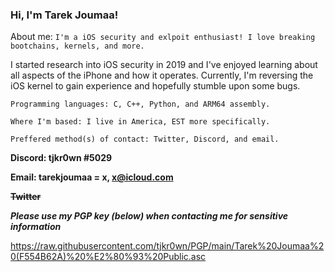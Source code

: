 ### Hi, I'm Tarek Joumaa!

About me: ```I'm a iOS security and exlpoit enthusiast! I love breaking bootchains, kernels, and more.```

I started research into iOS security in 2019 and I've enjoyed learning about all aspects of the iPhone and how it operates.
Currently, I'm reversing the iOS kernel to gain experience and hopefully stumble upon some bugs.

```Programming languages: C, C++, Python, and ARM64 assembly.```

```Where I'm based: I live in America, EST more specifically.```

```Preffered method(s) of contact: Twitter, Discord, and email.```

**Discord: tjkr0wn #5029**

**Email: tarekjoumaa = x, x@icloud.com**

**~~Twitter~~**

**_Please use my PGP key (below) when contacting me for sensitive information_**

https://raw.githubusercontent.com/tjkr0wn/PGP/main/Tarek%20Joumaa%20(F554B62A)%20%E2%80%93%20Public.asc
